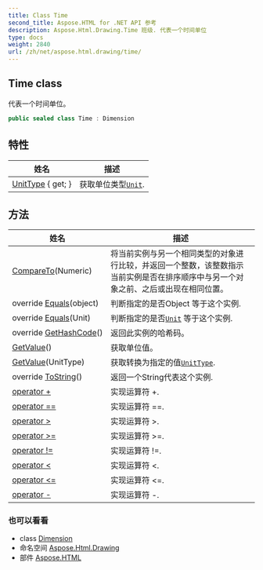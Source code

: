 ```yaml
---
title: Class Time
second_title: Aspose.HTML for .NET API 参考
description: Aspose.Html.Drawing.Time 班级. 代表一个时间单位
type: docs
weight: 2840
url: /zh/net/aspose.html.drawing/time/
---
```

## Time class

代表一个时间单位。

```csharp
public sealed class Time : Dimension
```

## 特性

| 姓名 | 描述 |
| --- | --- |
| [UnitType](../../aspose.html.drawing/unit/unittype/) { get; } | 获取单位类型[`Unit`](../unit/). |

## 方法

| 姓名 | 描述 |
| --- | --- |
| [CompareTo](../../aspose.html.drawing/numeric/compareto/)(Numeric) | 将当前实例与另一个相同类型的对象进行比较，并返回一个整数，该整数指示当前实例是否在排序顺序中与另一个对象之前、之后或出现在相同位置。 |
| override [Equals](../../aspose.html.drawing/unit/equals/)(object) | 判断指定的是否Object 等于这个实例. |
| override [Equals](../../aspose.html.drawing/numeric/equals/)(Unit) | 判断指定的是否[`Unit`](../unit/) 等于这个实例. |
| override [GetHashCode](../../aspose.html.drawing/numeric/gethashcode/)() | 返回此实例的哈希码。 |
| [GetValue](../../aspose.html.drawing/numeric/getvalue/)() | 获取单位值。 |
| [GetValue](../../aspose.html.drawing/numeric/getvalue/)(UnitType) | 获取转换为指定的值[`UnitType`](../unittype/). |
| override [ToString](../../aspose.html.drawing/dimension/tostring/)() | 返回一个String代表这个实例. |
| [operator +](../../aspose.html.drawing/time/op_addition/) | 实现运算符 +. |
| [operator ==](../../aspose.html.drawing/time/op_equality/) | 实现运算符 ==. |
| [operator &gt;](../../aspose.html.drawing/time/op_greaterthan/) | 实现运算符 &gt;. |
| [operator &gt;=](../../aspose.html.drawing/time/op_greaterthanorequal/) | 实现运算符 &gt;=. |
| [operator !=](../../aspose.html.drawing/time/op_inequality/) | 实现运算符 !=. |
| [operator &lt;](../../aspose.html.drawing/time/op_lessthan/) | 实现运算符 &lt;. |
| [operator &lt;=](../../aspose.html.drawing/time/op_lessthanorequal/) | 实现运算符 &lt;=. |
| [operator -](../../aspose.html.drawing/time/op_subtraction/) | 实现运算符 -. |

### 也可以看看

* class [Dimension](../dimension/)
* 命名空间 [Aspose.Html.Drawing](../../aspose.html.drawing/)
* 部件 [Aspose.HTML](../../)


